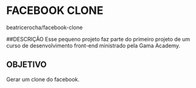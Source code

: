# FACEBOOK CLONE
beatricerocha/facebook-clone

##DESCRIÇÃO
Esse pequeno projeto faz parte do primeiro projeto de um curso de desenvolvimento front-end ministrado pela Gama Academy.

## OBJETIVO
Gerar um clone do facebook.
